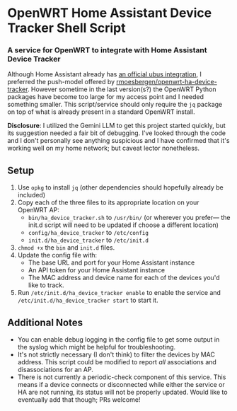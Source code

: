 # OpenWRT Home Assistant Device Tracker Shell Script
### A service for OpenWRT to integrate with Home Assistant Device Tracker

Although Home Assistant already has [an official ubus integration](https://www.home-assistant.io/integrations/ubus/), I preferred the push-model offered by [rmoesbergen/openwrt-ha-device-tracker](https://github.com/rmoesbergen/openwrt-ha-device-tracker).  However sometime in the last version(s?) the OpenWRT Python packages have become too large for my access point and I needed something smaller.  This script/service should only require the `jq` package on top of what is already present in a standard OpenWRT install.

**Disclosure**: I utilized the Gemini LLM to get this project started quickly, but its suggestion needed a fair bit of debugging. I've looked through the code and I don't personally see anything suspicious and I have confirmed that it's working well on my home network; but caveat lector nonetheless.

## Setup
1. Use `opkg` to install `jq` (other dependencies should hopefully already be included)
1. Copy each of the three files to its appropriate location on your OpenWRT AP:
    - `bin/ha_device_tracker.sh` to `/usr/bin/` (or wherever you prefer— the init.d script will need to be updated if choose a different location)
    - `config/ha_device_tracker` to `/etc/config`
    - `init.d/ha_device_tracker` to `/etc/init.d`
1. `chmod +x` the `bin` and `init.d` files.
1. Update the config file with:
    - The base URL and port for your Home Assistant instance
    - An API token for your Home Assistant instance
    - The MAC address and device name for each of the devices you'd like to track.
1. Run `/etc/init.d/ha_device_tracker enable` to enable the service and `/etc/init.d/ha_device_tracker start` to start it.

## Additional Notes
- You can enable debug logging in the config file to get some output in the syslog which might be helpful for troubleshooting.
- It's not strictly necessary (I don't think) to filter the devices by MAC address.  This script could be modified to report *all* associations and disassociations for an AP.
- There is not currently a periodic-check component of this service. This means if a device connects or disconnected while either the service or HA are not running, its status will not be properly updated. Would like to eventually add that though; PRs welcome!
